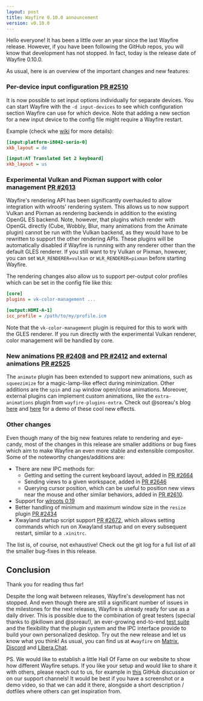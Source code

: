 ```yaml
---
layout: post
title: Wayfire 0.10.0 announcement
version: v0.10.0
---
```


Hello everyone! It has been a little over an year since the last Wayfire release. However, if you have been following the GitHub repos, you will know that development has not stopped. In fact, today is the release date of <span class="highlight">Wayfire 0.10.0</span>.
<!--more-->

As usual, here is an overview of the important changes and new features:

### Per-device input configuration [PR #2510](https://github.com/WayfireWM/wayfire/pull/2510)

It is now possible to set input options individually for separate devices. You can start Wayfire with the `-d input-devices` to see which configuration section Wayfire can use for which device. Note that adding a new section for a new input device to the config file might require a Wayfire restart.

Example (check whe [wiki](https://github.com/WayfireWM/wayfire/wiki/Configuration#input-device-specific-options) for more details):

```ini
[input:platform-i8042-serio-0]
xkb_layout = de

[input:AT Translated Set 2 keyboard]
xkb_layout = us
```

### Experimental Vulkan and Pixman support with color management [PR #2613](https://github.com/WayfireWM/wayfire/pull/2613)

Wayfire's rendering API has been significantly overhauled to allow integration with wlroots' rendering system. This allows us to now support Vulkan and Pixman as rendering backends in addition to the existing OpenGL ES backend. Note, however, that plugins which render with OpenGL directly (Cube, Wobbly, Blur, many animations from the Animate plugin) cannot be run with the Vulkan backend, as they would have to be rewritten to support the other rendering APIs. These plugins will be automatically disabled if Wayfire is running with any renderer other than the default GLES renderer. If you still want to try Vulkan or Pixman, however, you can set `WLR_RENDERER=vulkan` or `WLR_RENDERER=pixman` before starting Wayfire.

The rendering changes also allow us to support per-output color profiles which can be set in the config file like this:

```ini
[core]
plugins = vk-color-management ...

[output:HDMI-A-1]
icc_profile = /path/to/my/profile.icm
```

Note that the `vk-color-management` plugin is required for this to work with the GLES renderer. If you run directly with the experimental Vulkan renderer, color management will be handled by core.

### New animations [PR #2408](https://github.com/WayfireWM/wayfire/pull/2408) and [PR #2412](https://github.com/WayfireWM/wayfire/pull/2412) and external animations [PR #2525](https://github.com/WayfireWM/wayfire/pull/2525)

The `animate` plugin has been extended to support new animations, such as `squeezimize` for a magic-lamp-like effect during minimization. Other additions are the `spin` and `zap` window open/close animations.
Moreover, external plugins can implement custom animations, like the `extra-animations` plugin from `wayfire-plugins-extra`. Check out @soreau's blog [here](http://blog.northfield.ws/more-wayfire-animations/) and [here](http://blog.northfield.ws/wayfire-animation-updates/) for a demo of these cool new effects.

### Other changes

Even though many of the big new features relate to rendering and eye-candy, most of the changes in this release are smaller additions or bug fixes which aim to make Wayfire an even more stable and extensible compositor.
Some of the noteworthy changes/additions are:

- There are new IPC methods for:
    - Getting and setting the current keyboard layout, added in [PR #2664](https://github.com/WayfireWM/wayfire/pull/2664)
    - Sending views to a given workspace, added in [PR #2646](https://github.com/WayfireWM/wayfire/pull/2646)
    - Querying cursor position, which can be useful to position new views near the mouse and other similar behaviors, added in [PR #2610](https://github.com/WayfireWM/wayfire/pull/2610).
- Support for [wlroots 0.19](https://gitlab.freedesktop.org/wlroots/wlroots/-/releases/0.19.0)
- Better handling of minimum and maximum window size in the `resize` plugin [PR #2434](https://github.com/WayfireWM/wayfire/pull/2434)
- Xwayland startup script support [PR #2672](https://github.com/WayfireWM/wayfire/pull/2672), which allows setting commands which run on Xwayland startup and on every subsequent restart, similar to a `.xinitrc`.

The list is, of course, not exhaustive! Check out the git log for a full list of all the smaller bug-fixes in this release.

## Conclusion

Thank you for reading thus far!

Despite the long wait between releases, Wayfire's development has not stopped. And even though there are still a significant number of issues in the milestones for the next releases, Wayfire is already ready for use as a daily driver. This is possible due to the combination of great testers (special thanks to @killown and @soreau!), an ever-growing end-to-end [test suite](https://github.com/ammen99/wayfire-tests) and the flexibility that the plugin system and the IPC interface provide to build your own personalized desktop. Try out the new release and let us know what you think! As usual, you can find us at `#wayfire` on [Matrix](https://matrix.to/#/#wayfire:matrix.org), [Discord](https://discord.gg/5SWAxmBCUH) and [Libera.Chat](https://libera.chat/).

PS. We would like to establish a little Hall Of Fame on our website to show how different Wayfire setups. If you like your setup and would like to share it with others, please reach out to us, for example in [this](https://github.com/WayfireWM/wayfire/discussions/2808) GitHub discussion or on our support channels! It would be best if you have a screenshot or a demo video, so that we can add it there, alongside a short description / dotfiles where others can get inspiration from.
